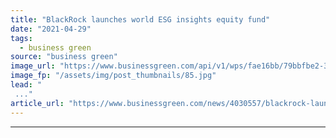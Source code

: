 ```yaml
---
title: "BlackRock launches world ESG insights equity fund"
date: "2021-04-29"
tags: 
  - business green
source: "business green"
image_url: "https://www.businessgreen.com/api/v1/wps/fae16bb/79bbfbe2-3b29-488c-a39c-8f1a6609a18f/5/blackrock-offices-185x114.jpg"
image_fp: "/assets/img/post_thumbnails/85.jpg"
lead: "
 ..."
article_url: "https://www.businessgreen.com/news/4030557/blackrock-launches-world-esg-insights-equity-fund"
---
```


---
